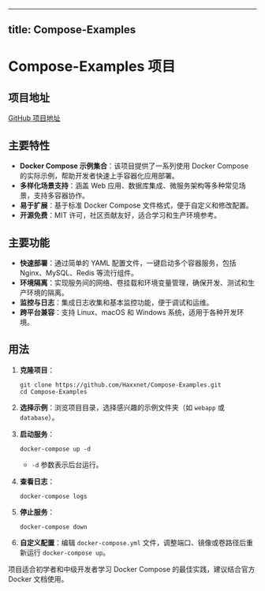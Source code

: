 
---
title: Compose-Examples
---

# Compose-Examples 项目

## 项目地址
[GitHub 项目地址](https://github.com/Haxxnet/Compose-Examples)

## 主要特性
- **Docker Compose 示例集合**：该项目提供了一系列使用 Docker Compose 的实际示例，帮助开发者快速上手容器化应用部署。
- **多样化场景支持**：涵盖 Web 应用、数据库集成、微服务架构等多种常见场景，支持多容器协作。
- **易于扩展**：基于标准 Docker Compose 文件格式，便于自定义和修改配置。
- **开源免费**：MIT 许可，社区贡献友好，适合学习和生产环境参考。

## 主要功能
- **快速部署**：通过简单的 YAML 配置文件，一键启动多个容器服务，包括 Nginx、MySQL、Redis 等流行组件。
- **环境隔离**：实现服务间的网络、卷挂载和环境变量管理，确保开发、测试和生产环境的隔离。
- **监控与日志**：集成日志收集和基本监控功能，便于调试和运维。
- **跨平台兼容**：支持 Linux、macOS 和 Windows 系统，适用于各种开发环境。

## 用法
1. **克隆项目**：
   ```
   git clone https://github.com/Haxxnet/Compose-Examples.git
   cd Compose-Examples
   ```

2. **选择示例**：浏览项目目录，选择感兴趣的示例文件夹（如 `webapp` 或 `database`）。

3. **启动服务**：
   ```
   docker-compose up -d
   ```
   - `-d` 参数表示后台运行。

4. **查看日志**：
   ```
   docker-compose logs
   ```

5. **停止服务**：
   ```
   docker-compose down
   ```

6. **自定义配置**：编辑 `docker-compose.yml` 文件，调整端口、镜像或卷路径后重新运行 `docker-compose up`。

项目适合初学者和中级开发者学习 Docker Compose 的最佳实践，建议结合官方 Docker 文档使用。